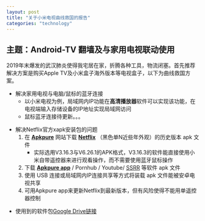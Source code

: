```yaml
---
layout: post
title: "关于小米电视曲线救国的报告"
categories: "technology"
---
```


## 主题：Android-TV 翻墙及与家用电视联动使用

2019年末爆发的武汉肺炎使得我宅居在家，折腾各种工具，物流闭塞。首先推荐解决方案是购买Apple TV及小米盒子海外版本等电视盒子，以下为曲线救国方案。

- 解决家用电视与电脑/鼠标的蓝牙连接
  - 以小米电视为例，局域网内IP功能在**高清播放器**软件可以实现该功能，在电视端输入存储设备的IP地址实现局域网访问
  - 鼠标蓝牙连接待更新。。。

+ 解决Netflix官方xapk安装包的问题
  1. 在 [**Apkpure**](https://apkpure.com) 网站下载 [**Netflix**](https://apkpure.com/netflix/com.netflix.mediaclient/versions) （黑色单N近些年外观）的历史版本 apk 文件
     - 实际选用V3.16.3与V6.26.1的APK格式，V3.16.3的软件能直接使用小米自带遥控器来进行观看操作，而不需要使用蓝牙鼠标操作
  2. 下载 [**Apkpure app**](https://apkpure.com/apkpure-app.html?icn=aegon&ici=image_home) / Pornhub / Youtube/ [SSRR](https://github.com/shadowsocksrr/shadowsocksr-android/releases) 等软件 apk 文件
  3. 使用 USB 连接或局域网内IP连接共享等方式将装载 apk 文件能被安卓电视共享
  4. 可用Apkpure app来更新Netflix到最新版本，但有风险使得不能用单遥控器控制

- 使用到的软件包[Google Drive链接](https://drive.google.com/drive/folders/1VjWTBjzr8vS060wanGHIeZjNj8v_ynWk?usp=sharing)

